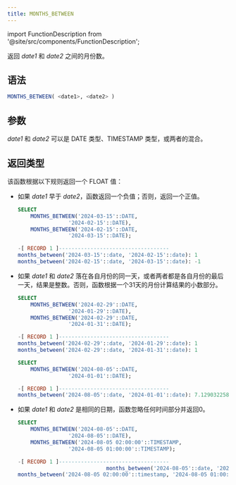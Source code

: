 ```yaml
---
title: MONTHS_BETWEEN
---
```

import FunctionDescription from '@site/src/components/FunctionDescription';

<FunctionDescription description="引入或更新: v1.2.307"/>

返回 *date1* 和 *date2* 之间的月份数。

## 语法

```sql
MONTHS_BETWEEN( <date1>, <date2> )
```

## 参数

*date1* 和 *date2* 可以是 DATE 类型、TIMESTAMP 类型，或两者的混合。

## 返回类型

该函数根据以下规则返回一个 FLOAT 值：

- 如果 *date1* 早于 *date2*，函数返回一个负值；否则，返回一个正值。

    ```sql title='示例:'
    SELECT
        MONTHS_BETWEEN('2024-03-15'::DATE,
                    '2024-02-15'::DATE),
        MONTHS_BETWEEN('2024-02-15'::DATE,
                    '2024-03-15'::DATE);

    -[ RECORD 1 ]-----------------------------------
    months_between('2024-03-15'::date, '2024-02-15'::date): 1
    months_between('2024-02-15'::date, '2024-03-15'::date): -1
    ```

- 如果 *date1* 和 *date2* 落在各自月份的同一天，或者两者都是各自月份的最后一天，结果是整数。否则，函数根据一个31天的月份计算结果的小数部分。

    ```sql title='示例:'
    SELECT
        MONTHS_BETWEEN('2024-02-29'::DATE,
                    '2024-01-29'::DATE),
        MONTHS_BETWEEN('2024-02-29'::DATE,
                    '2024-01-31'::DATE);

    -[ RECORD 1 ]-----------------------------------
    months_between('2024-02-29'::date, '2024-01-29'::date): 1
    months_between('2024-02-29'::date, '2024-01-31'::date): 1

    SELECT
        MONTHS_BETWEEN('2024-08-05'::DATE,
                    '2024-01-01'::DATE);

    -[ RECORD 1 ]-----------------------------------
    months_between('2024-08-05'::date, '2024-01-01'::date): 7.129032258064516
    ```

- 如果 *date1* 和 *date2* 是相同的日期，函数忽略任何时间部分并返回0。

    ```sql title='示例:'
    SELECT
        MONTHS_BETWEEN('2024-08-05'::DATE,
                    '2024-08-05'::DATE),
        MONTHS_BETWEEN('2024-08-05 02:00:00'::TIMESTAMP,
                    '2024-08-05 01:00:00'::TIMESTAMP);

    -[ RECORD 1 ]-----------------------------------
                                months_between('2024-08-05'::date, '2024-08-05'::date): 0
    months_between('2024-08-05 02:00:00'::timestamp, '2024-08-05 01:00:00'::timestamp): 0
    ```